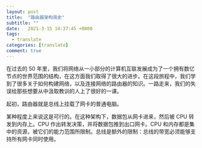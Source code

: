 ```yaml
---
layout: post
title:  "路由器架构简史"
subtitle: ""
date:   2021-3-15 14:37:45 +0800
tags:
  - translate
categories: [translate]
comment: true
---
```


在过去的 50 年里，我们将网络从一小部分的计算机互联发展成为了一个拥有数亿节点的世界范围的结构，在这方面我们取得了很大的进步。在这段旅程中，我们学到了很多关于如何构建网络，以及连接网络的路由器的知识。一路走来，我们的失误给那些想要从中汲取教训的人上了很好的一课。

起初，路由器就是总线上挂载了网卡的普通电脑。



某种程度上来说这是可行的。在这种架构下，数据包从网卡进来，然后被 CPU 转发到内存上。CPU 作出转发决策，并将数据包推到出口网卡。CPU 和内存都是集中的资源，被它们的能力范围所限制。总线是额外的限制：总线的带宽必须能够支持所有网卡同时使用。


